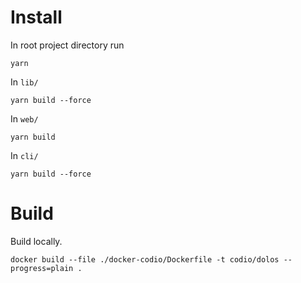 # Install

In root project directory run
```
yarn
```

In `lib/`
```
yarn build --force
```

In `web/`
```
yarn build
```

In `cli/`
```
yarn build --force
```


# Build

Build locally.

```
docker build --file ./docker-codio/Dockerfile -t codio/dolos --progress=plain .
```


